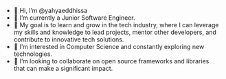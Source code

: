 - 👋 Hi, I’m @yahyaeddhissa
- 🌱 I’m currently a Junior Software Engineer.
- 🎯 My goal is to learn and grow in the tech industry, where I can leverage my skills and knowledge to lead projects, mentor other developers, and contribute to innovative tech solutions.
- 👀 I’m interested in Computer Science and constantly exploring new technologies.
- 💞️ I’m looking to collaborate on open source frameworks and libraries that can make a significant impact.
<!-- - 🌐 Visit my personal website for more information: Not available yet. -->
